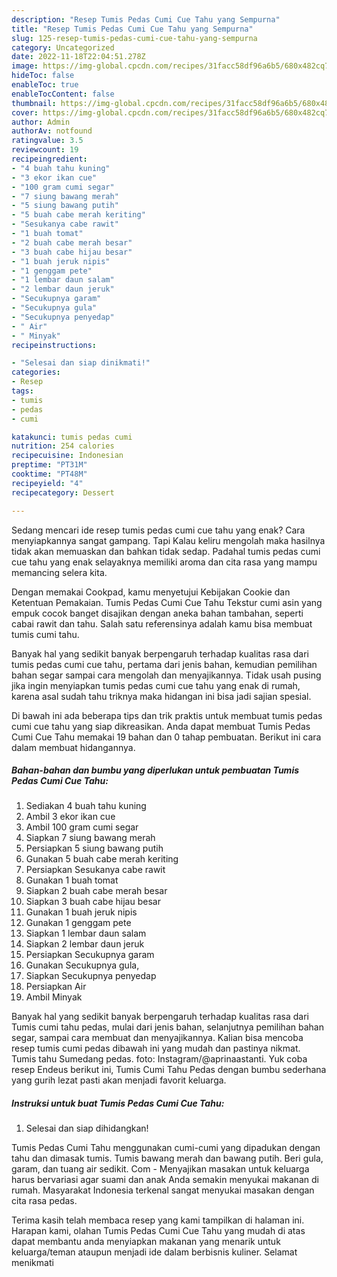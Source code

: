 ```yaml
---
description: "Resep Tumis Pedas Cumi Cue Tahu yang Sempurna"
title: "Resep Tumis Pedas Cumi Cue Tahu yang Sempurna"
slug: 125-resep-tumis-pedas-cumi-cue-tahu-yang-sempurna
category: Uncategorized
date: 2022-11-18T22:04:51.278Z
image: https://img-global.cpcdn.com/recipes/31facc58df96a6b5/680x482cq70/tumis-pedas-cumi-cue-tahu-foto-resep-utama.jpg
hideToc: false
enableToc: true
enableTocContent: false
thumbnail: https://img-global.cpcdn.com/recipes/31facc58df96a6b5/680x482cq70/tumis-pedas-cumi-cue-tahu-foto-resep-utama.jpg
cover: https://img-global.cpcdn.com/recipes/31facc58df96a6b5/680x482cq70/tumis-pedas-cumi-cue-tahu-foto-resep-utama.jpg
author: Admin
authorAv: notfound
ratingvalue: 3.5
reviewcount: 19
recipeingredient:
- "4 buah tahu kuning"
- "3 ekor ikan cue"
- "100 gram cumi segar"
- "7 siung bawang merah"
- "5 siung bawang putih"
- "5 buah cabe merah keriting"
- "Sesukanya cabe rawit"
- "1 buah tomat"
- "2 buah cabe merah besar"
- "3 buah cabe hijau besar"
- "1 buah jeruk nipis"
- "1 genggam pete"
- "1 lembar daun salam"
- "2 lembar daun jeruk"
- "Secukupnya garam"
- "Secukupnya gula"
- "Secukupnya penyedap"
- " Air"
- " Minyak"
recipeinstructions:

- "Selesai dan siap dinikmati!"
categories:
- Resep
tags:
- tumis
- pedas
- cumi

katakunci: tumis pedas cumi 
nutrition: 254 calories
recipecuisine: Indonesian
preptime: "PT31M"
cooktime: "PT48M"
recipeyield: "4"
recipecategory: Dessert

---
```



Sedang mencari ide resep tumis pedas cumi cue tahu yang enak? Cara menyiapkannya sangat gampang. Tapi Kalau keliru mengolah maka hasilnya tidak akan memuaskan dan bahkan tidak sedap. Padahal tumis pedas cumi cue tahu yang enak selayaknya memiliki aroma dan cita rasa yang mampu memancing selera kita.


Dengan memakai Cookpad, kamu menyetujui Kebijakan Cookie dan Ketentuan Pemakaian. Tumis Pedas Cumi Cue Tahu Tekstur cumi asin yang empuk cocok banget disajikan dengan aneka bahan tambahan, seperti cabai rawit dan tahu. Salah satu referensinya adalah kamu bisa membuat tumis cumi tahu.

Banyak hal yang sedikit banyak berpengaruh terhadap kualitas rasa dari tumis pedas cumi cue tahu, pertama dari jenis bahan, kemudian pemilihan bahan segar sampai cara mengolah dan menyajikannya. Tidak usah pusing jika ingin menyiapkan tumis pedas cumi cue tahu yang enak di rumah, karena asal sudah tahu triknya maka hidangan ini bisa jadi sajian spesial.


Di bawah ini ada beberapa tips dan trik praktis untuk membuat tumis pedas cumi cue tahu yang siap dikreasikan. Anda dapat membuat Tumis Pedas Cumi Cue Tahu memakai 19 bahan dan 0 tahap pembuatan. Berikut ini cara dalam membuat hidangannya.

<!--inarticleads1-->

##### Bahan-bahan dan bumbu yang diperlukan untuk pembuatan Tumis Pedas Cumi Cue Tahu:

1. Sediakan 4 buah tahu kuning
1. Ambil 3 ekor ikan cue
1. Ambil 100 gram cumi segar
1. Siapkan 7 siung bawang merah
1. Persiapkan 5 siung bawang putih
1. Gunakan 5 buah cabe merah keriting
1. Persiapkan Sesukanya cabe rawit
1. Gunakan 1 buah tomat
1. Siapkan 2 buah cabe merah besar
1. Siapkan 3 buah cabe hijau besar
1. Gunakan 1 buah jeruk nipis
1. Gunakan 1 genggam pete
1. Siapkan 1 lembar daun salam
1. Siapkan 2 lembar daun jeruk
1. Persiapkan Secukupnya garam
1. Gunakan Secukupnya gula,
1. Siapkan Secukupnya penyedap
1. Persiapkan  Air
1. Ambil  Minyak


Banyak hal yang sedikit banyak berpengaruh terhadap kualitas rasa dari Tumis cumi tahu pedas, mulai dari jenis bahan, selanjutnya pemilihan bahan segar, sampai cara membuat dan menyajikannya. Kalian bisa mencoba resep tumis cumi pedas dibawah ini yang mudah dan pastinya nikmat. Tumis tahu Sumedang pedas. foto: Instagram/@aprinaastanti. Yuk coba resep Endeus berikut ini, Tumis Cumi Tahu Pedas dengan bumbu sederhana yang gurih lezat pasti akan menjadi favorit keluarga. 

<!--inarticleads2-->

##### Instruksi untuk buat Tumis Pedas Cumi Cue Tahu:


1. Selesai dan siap dihidangkan!

Tumis Pedas Cumi Tahu menggunakan cumi-cumi yang dipadukan dengan tahu dan dimasak tumis. Tumis bawang merah dan bawang putih. Beri gula, garam, dan tuang air sedikit. Com - Menyajikan masakan untuk keluarga harus bervariasi agar suami dan anak Anda semakin menyukai makanan di rumah. Masyarakat Indonesia terkenal sangat menyukai masakan dengan cita rasa pedas. 

Terima kasih telah membaca resep yang kami tampilkan di halaman ini. Harapan kami, olahan Tumis Pedas Cumi Cue Tahu yang mudah di atas dapat membantu anda menyiapkan makanan yang menarik untuk keluarga/teman ataupun menjadi ide dalam berbisnis kuliner. Selamat menikmati
